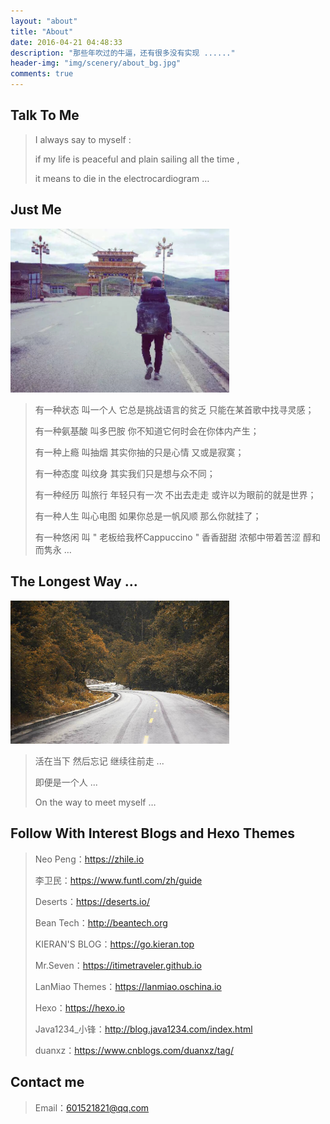 ```yaml
---
layout: "about"
title: "About"
date: 2016-04-21 04:48:33
description: "那些年吹过的牛逼，还有很多没有实现 ......"
header-img: "img/scenery/about_bg.jpg"
comments: true
---
```


## Talk To Me

> I always say to myself :
>
> if my life is peaceful and plain sailing all the time ,
>
> it means to die in the electrocardiogram …



## Just Me

<img src="../img/scenery/about_bg2.jpg" width="350" alt=""></img>

> 有一种状态 叫一个人 它总是挑战语言的贫乏 只能在某首歌中找寻灵感；
>
> 有一种氨基酸 叫多巴胺 你不知道它何时会在你体内产生；
>
> 有一种上瘾 叫抽烟 其实你抽的只是心情 又或是寂寞；
>
> 有一种态度 叫纹身 其实我们只是想与众不同；
>
> 有一种经历 叫旅行 年轻只有一次 不出去走走 或许以为眼前的就是世界；
>
> 有一种人生 叫心电图 如果你总是一帆风顺 那么你就挂了；
>
> 有一种悠闲 叫 " 老板给我杯Cappuccino " 香香甜甜 浓郁中带着苦涩 醇和而隽永 …



## The Longest Way ...

<img src="../img/scenery/about_bg4.jpg" width="350" alt=""></img>

>  活在当下 然后忘记 继续往前走 ...
>
>  即便是一个人 ...
>
>  On the way to meet myself …



## Follow With Interest Blogs and Hexo Themes

> Neo Peng：<https://zhile.io>
>
> 李卫民：https://www.funtl.com/zh/guide
>
> Deserts：https://deserts.io/
>
> Bean Tech：http://beantech.org
>
> KIERAN'S BLOG：https://go.kieran.top
>
> Mr.Seven：<https://itimetraveler.github.io>
>
> LanMiao Themes：<https://lanmiao.oschina.io>
>
> Hexo：<https://hexo.io>
>
> Java1234_小锋：http://blog.java1234.com/index.html
>
> duanxz：https://www.cnblogs.com/duanxz/tag/



## Contact me

> Email：601521821@qq.com
